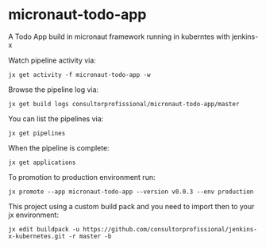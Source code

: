 # micronaut-todo-app

A Todo App build in micronaut framework running in kuberntes with jenkins-x
  
Watch pipeline activity via:  

    jx get activity -f micronaut-todo-app -w

Browse the pipeline log via:

    jx get build logs consultorprofissional/micronaut-todo-app/master

You can list the pipelines via: 

    jx get pipelines

When the pipeline is complete:

    jx get applications

To promotion to production environment run:

    jx promote --app micronaut-todo-app --version v0.0.3 --env production

This project using a custom build pack and you need to import then to your jx environment:

    jx edit buildpack -u https://github.com/consultorprofissional/jenkins-x-kubernetes.git -r master -b


